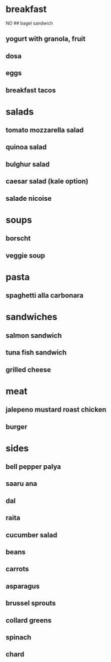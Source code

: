 
# breakfast


NO ## bagel sandwich
## yogurt with granola, fruit
## dosa 
## eggs
## breakfast tacos

# salads

## tomato mozzarella salad
## quinoa salad
## bulghur salad
## caesar salad (kale option)
## salade nicoise 

# soups

## borscht 
## veggie soup

# pasta

## spaghetti alla carbonara

# sandwiches

## salmon sandwich
## tuna fish sandwich
## grilled cheese

# meat

## jalepeno mustard roast chicken
## burger

# sides

## bell pepper palya
## saaru ana
## dal
## raita
## cucumber salad

## beans
## carrots
## asparagus
## brussel sprouts
## collard greens
## spinach
## chard



